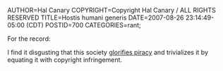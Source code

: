 AUTHOR=Hal Canary
COPYRIGHT=Copyright Hal Canary / ALL RIGHTS RESERVED
TITLE=Hostis humani generis
DATE=2007-08-26 23:14:49-05:00 (CDT)
POSTID=700
CATEGORIES=rant;

For the record:

I find it disgusting that this society [glorifies piracy](https://halcanary.org/isbn/?0152053530/Pirates+Dont+Change+Diapers) and trivializes it by equating it with copyright infringement.
